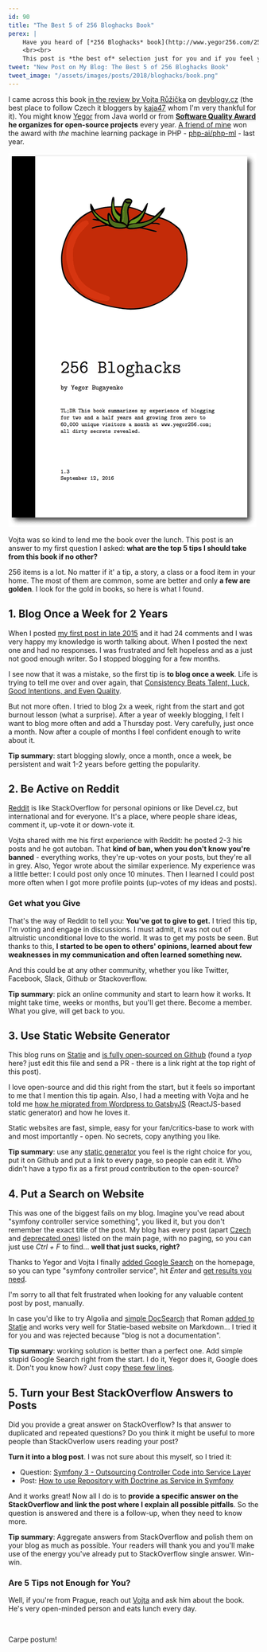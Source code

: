 ```yaml
---
id: 90
title: "The Best 5 of 256 Bloghacks Book"
perex: |
    Have you heard of [*256 Bloghacks* book](http://www.yegor256.com/256-bloghacks.html) by Yegor? Do you think about reading it, but just don't have the time and money?
    <br><br>
    This post is *the best of* selection just for you and if you feel you like it, you can buy it and read as a whole.
tweet: "New Post on My Blog: The Best 5 of 256 Bloghacks Book"
tweet_image: "/assets/images/posts/2018/bloghacks/book.png"
---
```


I came across this book [in the review by Vojta Růžička](https://www.vojtechruzicka.com/book-review-256-bloghacks) on [devblogy.cz](http://devblogy.tk/) (the best place to follow Czech it bloggers by [kaja47](https://twitter.com/kaja47) whom I'm very thankful for it). You might know [Yegor](http://www.yegor256.com/) from Java world or from
**[Software Quality Award](http://www.yegor256.com/award.html) he organizes for open-source projects** every year. [A friend of mine](https://arkadiuszkondas.com/) won the award with *the* machine learning package in PHP - [php-ai/php-ml](https://github.com/php-ai/php-ml#awards) - last year.

<img src="/assets/images/posts/2018/bloghacks/book.png" alt="256 Bloghacks Book">

Vojta was so kind to lend me the book over the lunch. This post is an answer to my first question I asked: **what are the top 5 tips I should take from this book if no other?**

256 items is a lot. No matter if it' a tip, a story, a class or a food item in your home. The most of them are common, some are better and only **a few are golden**. I look for the gold in books, so here is what I found.

## 1. Blog Once a Week for 2 Years

When I posted [my first post in late 2015](/blog/2015/11/02/ovladni-doctrine-migrace-v-nette/) and it had 24 comments and I was very happy my knowledge is worth talking about. When I posted the next one and had no responses. I was frustrated and felt hopeless and as a just not good enough writer. So I stopped blogging for a few months.

I see now that it was a mistake, so the first tip is **to blog once a week**. Life is trying to tell me over and over again, that [Consistency Beats Talent, Luck, Good Intentions, and Even Quality](https://medium.com/@anthony_moore/consistency-beats-talent-luck-good-intentions-and-even-quality-66ba255aa4f7).

But not more often. I tried to blog 2x a week, right from the start and got burnout lesson (what a surprise). After a year of weekly blogging, I felt I want to blog more often and add a Thursday post. Very carefully, just once a month. Now after a couple of months I feel confident enough to write about it.

<div class="card mb-5">
    <div class="card-body">
        <strong>Tip summary</strong>: start blogging slowly, once a month, once a week, be persistent and wait 1-2 years before getting the popularity.
    </div>
</div>

## 2. Be Active on Reddit

[Reddit](https://www.reddit.com/r/PHP/) is like StackOverflow for personal opinions or like Devel.cz, but international and for everyone. It's a place, where people share ideas, comment it, up-vote it or down-vote it.

Vojta shared with me his first experience with Reddit: he posted 2-3 his posts and he got autoban. That **kind of ban, when you don't know you're banned** - everything works, they're up-votes on your posts, but they're all in grey. Also, Yegor wrote about the similar experience. My experience was a little better: I could post only once 10 minutes. Then I learned I could post more often when I got more profile points (up-votes of my ideas and posts).

### Get what you Give

That's the way of Reddit to tell you: **You've got to give to get.** I tried this tip, I'm voting and engage in discussions. I must admit, it was not out of altruistic unconditional love to the world. It was to get my posts be seen. But thanks to this, **I started to be open to others' opinions, learned about few weaknesses in my communication and often learned something new.**

And this could be at any other community, whether you like Twitter, Facebook, Slack, Github or Stackoverflow.

<div class="card mb-5">
    <div class="card-body">
        <strong>Tip summary</strong>: pick an online community and start to learn how it works. It might take time, weeks or months, but you'll get there. Become a member. What you give, will get back to you.
    </div>
</div>

## 3. Use Static Website Generator

This blog runs on [Statie](http://statie.org/) and [is fully open-sourced on Github](https://github.com/tomasvotruba/tomasvotruba.cz) (found a *tyop* here? just edit this file and send a PR - there is a link right at the top right of this post).

I love open-source and did this right from the start, but it feels so important to me that I mention this tip again. Also, I had a meeting with Vojta and he told me [how he migrated from Wordpress to GatsbyJS](https://www.vojtechruzicka.com/gatsby-migration/) (ReactJS-based static generator) and how he loves it.

Static websites are fast, simple, easy for your fan/critics-base to work with and most importantly - open. No secrets, copy anything you like.

<div class="card mb-5">
    <div class="card-body">
        <strong>Tip summary</strong>: use any <a href="https://www.staticgen.com/">static generator</a> you feel is the right choice for you, put it on Github and put a link to every page, so people can edit it. Who didn't have a typo fix as a first proud contribution to the open-source?
    </div>
</div>

## 4. Put a Search on Website

This was one of the biggest fails on my blog. Imagine you've read about "symfony controller service something", you liked it, but you don't remember the exact title of the post. My blog has every post (apart [Czech](/czech-posts) and [deprecated ones](/deprecated-posts)) listed on the main page, with no paging, so you can just use *Ctrl + F* to find... **well that just sucks, right?**

Thanks to Yegor and Vojta I finally [added Google Search](https://github.com/TomasVotruba/tomasvotruba.cz/pull/286) on the homepage, so you can type "symfony controller service", hit *Enter* and [get results you need](https://www.google.cz/search?sitesearch=tomasvotruba.cz&q=%22symfony+controller+service).

I'm sorry to all that felt frustrated when looking for any valuable content post by post, manually.

In case you'd like to try Algolia and [simple DocSearch](https://community.algolia.com/docsearch/) that Roman [added to Statie](https://github.com/crazko/statie-web/commit/6c218b5d06666a098341960129617441c7cf8acb) and works very well for Statie-based website on Markdown... I tried it for you and was rejected because "blog is not a documentation".

<div class="card mb-5">
    <div class="card-body">
        <strong>Tip summary</strong>: working solution is better than a perfect one. Add simple stupid Google Search right from the start. I do it, Yegor does it, Google does it. Don't you know how? Just copy <a href="https://github.com/TomasVotruba/tomasvotruba.cz/pull/286">these few lines</a>.
    </div>
</div>

## 5. Turn your Best StackOverflow Answers to Posts

Did you provide a great answer on StackOverflow? Is that answer to duplicated and repeated questions? Do you think it might be useful to more people than StackOverlow users reading your post?

**Turn it into a blog post**. I was not sure about this myself, so I tried it:

- Question: [Symfony 3 - Outsourcing Controller Code into Service Layer
](https://stackoverflow.com/questions/38346281/symfony-3-outsourcing-controller-code-into-service-layer/38349271#38349271)
- Post: [How to use Repository with Doctrine as Service in Symfony](/blog/2017/10/16/how-to-use-repository-with-doctrine-as-service-in-symfony/)

And it works great! Now all I do is to **provide a specific answer on the StackOverflow and link the post where I explain all possible pitfalls**. So the question is answered and there is a follow-up, when they need to know more.

<div class="card mb-5">
    <div class="card-body">
        <strong>Tip summary</strong>: Aggregate answers from StackOverflow and polish them on your blog as much as possible. Your readers will thank you and you'll make use of the energy you've already put to StackOverflow single answer. Win-win.
    </div>
</div>

### Are 5 Tips not Enough for You?

Well, if you're from Prague, reach out [Vojta](https://www.vojtechruzicka.com/) and ask him about the book. He's very open-minded person and eats lunch every day.

<br>

Carpe postum!
